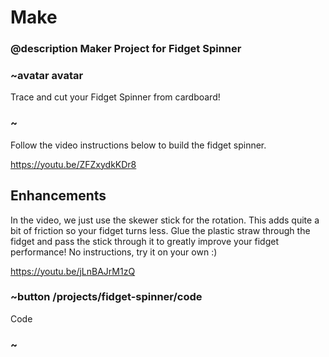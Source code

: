 # Make

### @description Maker Project for Fidget Spinner

### ~avatar avatar

Trace and cut your Fidget Spinner from cardboard!

### ~

Follow the video instructions below to build the fidget spinner.

https://youtu.be/ZFZxydkKDr8

## Enhancements

In the video, we just use the skewer stick for the rotation. 
This adds quite a bit of friction so your fidget turns less. 
Glue the plastic straw through the fidget and pass the stick through it to greatly improve your fidget
performance! No instructions, try it on your own :)

https://youtu.be/jLnBAJrM1zQ



### ~button /projects/fidget-spinner/code

Code

### ~
